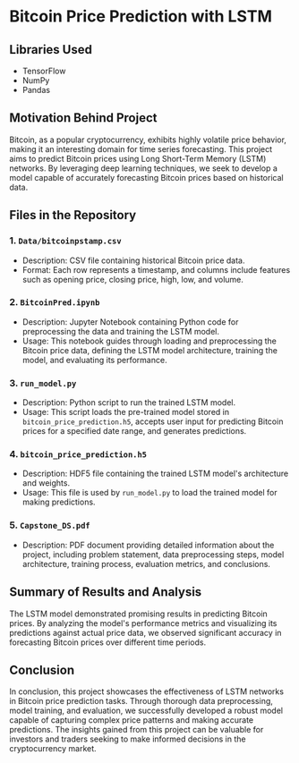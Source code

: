 # Bitcoin Price Prediction with LSTM

## Libraries Used
- TensorFlow
- NumPy
- Pandas

## Motivation Behind Project
Bitcoin, as a popular cryptocurrency, exhibits highly volatile price behavior, making it an interesting domain for time series forecasting. This project aims to predict Bitcoin prices using Long Short-Term Memory (LSTM) networks. By leveraging deep learning techniques, we seek to develop a model capable of accurately forecasting Bitcoin prices based on historical data.

## Files in the Repository

### 1. `Data/bitcoinpstamp.csv`
- Description: CSV file containing historical Bitcoin price data.
- Format: Each row represents a timestamp, and columns include features such as opening price, closing price, high, low, and volume.

### 2. `BitcoinPred.ipynb`
- Description: Jupyter Notebook containing Python code for preprocessing the data and training the LSTM model.
- Usage: This notebook guides through loading and preprocessing the Bitcoin price data, defining the LSTM model architecture, training the model, and evaluating its performance.

### 3. `run_model.py`
- Description: Python script to run the trained LSTM model.
- Usage: This script loads the pre-trained model stored in `bitcoin_price_prediction.h5`, accepts user input for predicting Bitcoin prices for a specified date range, and generates predictions.

### 4. `bitcoin_price_prediction.h5`
- Description: HDF5 file containing the trained LSTM model's architecture and weights.
- Usage: This file is used by `run_model.py` to load the trained model for making predictions.

### 5. `Capstone_DS.pdf`
- Description: PDF document providing detailed information about the project, including problem statement, data preprocessing steps, model architecture, training process, evaluation metrics, and conclusions.

## Summary of Results and Analysis
The LSTM model demonstrated promising results in predicting Bitcoin prices. By analyzing the model's performance metrics and visualizing its predictions against actual price data, we observed significant accuracy in forecasting Bitcoin prices over different time periods.

## Conclusion
In conclusion, this project showcases the effectiveness of LSTM networks in Bitcoin price prediction tasks. Through thorough data preprocessing, model training, and evaluation, we successfully developed a robust model capable of capturing complex price patterns and making accurate predictions. The insights gained from this project can be valuable for investors and traders seeking to make informed decisions in the cryptocurrency market.
